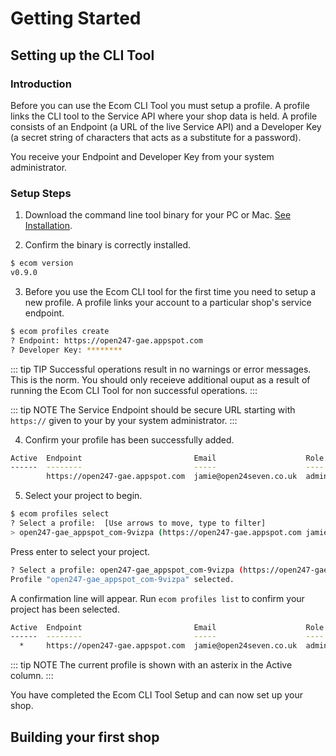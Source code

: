 # Getting Started


## Setting up the CLI Tool


### Introduction


Before you can use the Ecom CLI Tool you must setup a profile. A profile links the CLI tool to the Service API where your shop data is held. A profile consists of an Endpoint (a URL of the live Service API) and a Developer Key (a secret string of characters that acts as a substitute for a password).


You receive your Endpoint and Developer Key from your system administrator.


### Setup Steps

1. Download the command line tool binary for your PC or Mac. [See Installation](/cli-tool/installation.md).


2. Confirm the binary is correctly installed.


``` bash
$ ecom version
v0.9.0
```


3. Before you use the Ecom CLI tool for the first time you need to setup a new profile. A profile links your account to a particular shop's service endpoint.


``` bash
$ ecom profiles create
? Endpoint: https://open247-gae.appspot.com
? Developer Key: ********
```


::: tip TIP
Successful operations result in no warnings or error messages. This is the norm. You should only receieve additional ouput as a result of running the Ecom CLI Tool for non successful operations.
:::


::: tip NOTE
The Service Endpoint should be secure URL starting with `https://` given to your by your system administrator.
:::


4. Confirm your profile has been successfully added.


``` bash
Active  Endpoint                         Email                    Role   Dev Key
------  --------                         -----                    ----   -------
        https://open247-gae.appspot.com  jamie@open24seven.co.uk  admin  9VizP******
```

5. Select your project to begin.

``` bash
$ ecom profiles select
? Select a profile:  [Use arrows to move, type to filter]
> open247-gae_appspot_com-9vizpa (https://open247-gae.appspot.com jamie@open24seven.co.uk admin)
```

Press enter to select your project.

``` bash
? Select a profile: open247-gae_appspot_com-9vizpa (https://open247-gae.appspot.com jamie@open24seven.co.uk admin)
Profile "open247-gae_appspot_com-9vizpa" selected.
```

A confirmation line will appear. Run `ecom profiles list` to confirm your project has been selected.


``` bash
Active  Endpoint                         Email                    Role   Dev Key
------  --------                         -----                    ----   -------
  *     https://open247-gae.appspot.com  jamie@open24seven.co.uk  admin  9VizP******
```

::: tip NOTE
The current profile is shown with an asterix in the Active column.
:::

You have completed the Ecom CLI Tool Setup and can now set up your shop.


## Building your first shop



